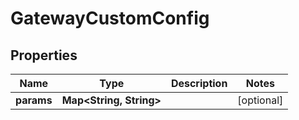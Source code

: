 

# GatewayCustomConfig


## Properties

Name | Type | Description | Notes
------------ | ------------- | ------------- | -------------
**params** | **Map&lt;String, String&gt;** |  |  [optional]



